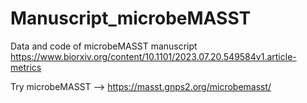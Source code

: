# Manuscript_microbeMASST

Data and code of microbeMASST manuscript 
https://www.biorxiv.org/content/10.1101/2023.07.20.549584v1.article-metrics

Try microbeMASST --> https://masst.gnps2.org/microbemasst/
